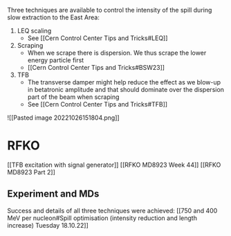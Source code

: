 Three techniques are available to control the intensity of the spill during slow extraction to the East Area:
1) LEQ scaling
	* See [[Cern Control Center Tips and Tricks#LEQ]]
2) Scraping
	* When we scrape there is dispersion. We thus scrape the lower energy particle first
	* [[Cern Control Center Tips and Tricks#BSW23]]
3) TFB
	* The transverse damper might help reduce the effect as we blow-up in betatronic amplitude and that should dominate over the dispersion part of the beam when scraping
	* See [[Cern Control Center Tips and Tricks#TFB]]

![[Pasted image 20221026151804.png]]

# RFKO

[[TFB excitation with signal generator]]
[[RFKO MD8923 Week 44]]
[[RFKO MD8923 Part 2]]

## Experiment and MDs

Success and details of all three techniques were achieved:
[[750 and 400 MeV per nucleon#Spill optimisation (intensity reduction and length increase) Tuesday 18.10.22]]

